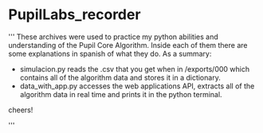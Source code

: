 # PupilLabs_recorder

'''
These archives were used to practice my python abilities and understanding of the Pupil Core Algorithm. Inside each of them there are some explanations in spanish of what they do.
As a summary: 
- simulacion.py reads the .csv that you get when in /exports/000 which contains all of the algorithm data and stores it in a dictionary.
- data_with_app.py accesses the web applications API, extracts all of the algorithm data in real time and prints it in the python terminal.

cheers!

'''
